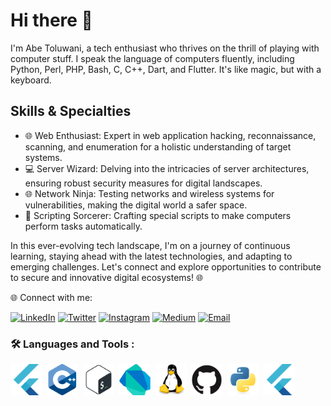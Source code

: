 # Hi there 👋

I'm Abe Toluwani, a tech enthusiast who thrives on the thrill of playing with computer stuff. I speak the language of computers fluently, including Python, Perl, PHP, Bash, C, C++, Dart, and Flutter. It's like magic, but with a keyboard.

## Skills & Specialties

- 🌐 Web Enthusiast: Expert in web application hacking, reconnaissance, scanning, and enumeration for a holistic understanding of target systems.
- 💻 Server Wizard: Delving into the intricacies of server architectures, ensuring robust security measures for digital landscapes.
- 🌐 Network Ninja: Testing networks and wireless systems for vulnerabilities, making the digital world a safer space.
- 🚀 Scripting Sorcerer: Crafting special scripts to make computers perform tasks automatically.



In this ever-evolving tech landscape, I'm on a journey of continuous learning, staying ahead with the latest technologies, and adapting to emerging challenges. Let's connect and explore opportunities to contribute to secure and innovative digital ecosystems! 🌐


🌐 Connect with me:

[![LinkedIn](https://img.shields.io/badge/LinkedIn-Abe%20Toluwani-blue)](https://www.linkedin.com/in/abetoluwani/)
[![Twitter](https://img.shields.io/badge/Twitter-%40cyberwizard-blue)](https://twitter.com/abetoluwanii/)
[![Instagram](https://img.shields.io/badge/Instagram-%40your_instagram_handle-orange)](https://www.instagram.com/abetoluwani/)
[![Medium](https://img.shields.io/badge/Medium-AbeToluwani-%23000000)](https://medium.com/@abetoluwani)
[![Email](https://img.shields.io/badge/Email-cybertolu%40protonmail.com-green)](mailto:cybertolu@protonmail.com)






### :hammer_and_wrench: Languages and Tools :
<div>
  <img src="https://github.com/devicons/devicon/blob/master/icons/flutter/flutter-original.svg" title="Flutter" alt="Flutter" width="50" height="50"/>&nbsp;
  <img src="https://github.com/devicons/devicon/blob/master/icons/cplusplus/cplusplus-original.svg" title="C Plus Plus" alt="C Plus Plus" width="50" height="50"/>&nbsp;
  <img src="https://github.com/devicons/devicon/blob/master/icons/bash/bash-original.svg" title="Bash" alt="Bash" width="50" height="50"/>&nbsp;
  <img src="https://github.com/devicons/devicon/blob/master/icons/dart/dart-original.svg" title="Dart" alt="Dart" width="50" height="50"/>&nbsp;
  <img src="https://github.com/devicons/devicon/blob/master/icons/linux/linux-original.svg" title="Linux" alt="Linux" width="50" height="50"/>&nbsp;
  <img src="https://github.com/devicons/devicon/blob/master/icons/github/github-original.svg" title="GitHub" alt="GitHub" width="50" height="50"/>&nbsp;
  <img src="https://github.com/devicons/devicon/blob/master/icons/python/python-original.svg" title="Python" alt="Python" width="50" height="50"/>&nbsp;
  <img src="https://github.com/devicons/devicon/blob/master/icons/flutter/flutter-original.svg" title="Flutter" alt="Flutter" width="50" height="50"/>&nbsp;
  
</div>
<br>
<br>






